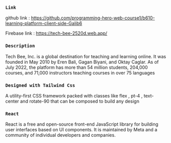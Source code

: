### `Link`
github link : https://github.com/programming-hero-web-course1/b610-learning-platform-client-side-Galib6

Firebase link : https://tech-bee-2520d.web.app/

### `Description`

Tech Bee, Inc. is a global destination for teaching and learning online. It was founded in May 2010 by Eren Bali, Gagan Biyani, and Oktay Caglar. As of July 2022, the platform has more than 54 million students, 204,000 courses, and 71,000 instructors teaching courses in over 75 languages

### `Designed with Tailwind Css`

A utility-first CSS framework packed with classes like flex , pt-4 , text-center and rotate-90 that can be composed to build any design

### `React`

React is a free and open-source front-end JavaScript library for building user interfaces based on UI components. It is maintained by Meta and a community of individual developers and companies.
